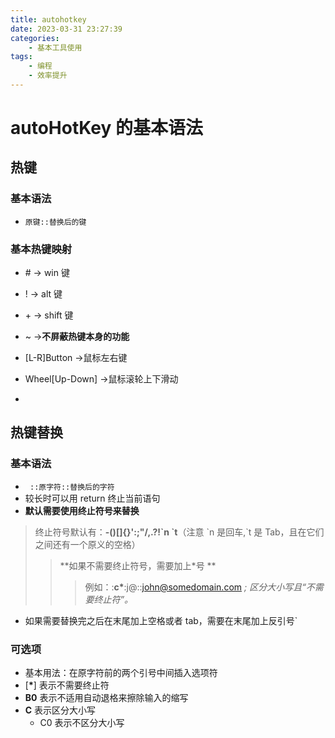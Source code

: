 ```yaml
---
title: autohotkey
date: 2023-03-31 23:27:39
categories:
    - 基本工具使用
tags:
    - 编程
    - 效率提升
---
```


# autoHotKey 的基本语法

## 热键

### 基本语法

-   `原键::替换后的键`

### 基本热键映射

-   \# -> win 键
-   ! -> alt 键
-   \+ -> shift 键
-   ~ ->**不屏蔽热键本身的功能**

-   [L-R]Button ->鼠标左右键
-   Wheel[Up-Down] ->鼠标滚轮上下滑动
-

## 热键替换

### 基本语法

-   ` ::原字符::替换后的字符`
-   较长时可以用 return 终止当前语句
-   **默认需要使用终止符号来替换**

> 终止符号默认有：**-()[]{}':;"/\,.?!\`n \`t**（注意 \`n 是回车,\`t 是 Tab，且在它们之间还有一个原义的空格）
>
> > **如果不需要终止符号，需要加上\*号 **
> >
> > > 例如：:**c\***:j@::john@somedomain.com _; 区分大小写且“不需要终止符”。_

-   如果需要替换完之后在末尾加上空格或者 tab，需要在末尾加上反引号`

### 可选项

-   基本用法：在原字符前的两个引号中间插入选项符
-   [**\***] 表示不需要终止符
-   **B0** 表示不适用自动退格来擦除输入的缩写
-   **C** 表示区分大小写
    -   C0 表示不区分大小写
